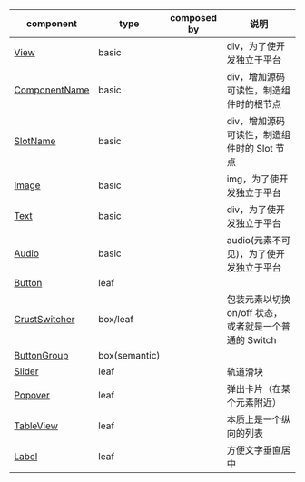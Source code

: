| component                                          | type          | composed by | 说明                                                  |
| -------------------------------------------------- | ------------- | :---------: | ----------------------------------------------------- |
| [View](./View/View.tsx)                            | basic         |             | div，为了使开发独立于平台                             |
| [ComponentName](./ComponentName/ComponentName.tsx) | basic         |             | div，增加源码可读性，制造组件时的根节点               |
| [SlotName](./SlotName/SlotName.tsx)                | basic         |             | div，增加源码可读性，制造组件时的 Slot 节点           |
| [Image](./Image/Image.tsx)                         | basic         |             | img，为了使开发独立于平台                             |
| [Text](./Text/Text.tsx)                            | basic         |             | div，为了使开发独立于平台                             |
| [Audio](./Audio/Audio.tsx)                         | basic         |             | audio(元素不可见)，为了使开发独立于平台               |
| [Button](./Button/Button.tsx)                      | leaf          |             |                                                       |
| [CrustSwitcher](./CrustSwitcher/CrustSwitcher.tsx) | box/leaf      |             | 包装元素以切换 on/off 状态，或者就是一个普通的 Switch |
| [ButtonGroup](./ButtonGroup/ButtonGroup.tsx)       | box(semantic) |             |                                                       |
| [Slider](./Slider/Slider.tsx)                      | leaf          |             | 轨道滑块                                              |
| [Popover](./Popover/Popover.tsx)                   | leaf          |             | 弹出卡片（在某个元素附近）                            |
| [TableView](./TableView/TableView.tsx)             | leaf          |             | 本质上是一个纵向的列表                                |
| [Label](./Label/Label.tsx)                         | leaf          |             | 方便文字垂直居中                                      |
